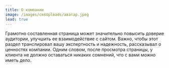 ```yaml
---
title: О компании
image: /images/cmsUploads/аватар.jpeg
lead: true
---
```


Грамотно составленная страница может значительно повысить доверие аудитории, улучшить ее взаимодействие с сайтом. Важно, чтобы этот раздел транслировал вашу экспертность и надежность, рассказывал о ценностях компании. Одним словом, после просмотра страницы, у клиента не должно оставаться никаких сомнений, что с вами можно иметь дело. 
